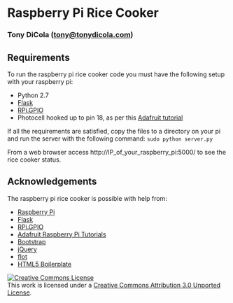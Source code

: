 # Raspberry Pi Rice Cooker
### Tony DiCola (tony@tonydicola.com)

## Requirements

To run the raspberry pi rice cooker code you must have the following setup with your raspberry pi:
* Python 2.7
* [Flask](http://flask.pocoo.org/)
* [RPi.GPIO](https://pypi.python.org/pypi/RPi.GPIO)
* Photocell hooked up to pin 18, as per this [Adafruit tutorial](http://learn.adafruit.com/basic-resistor-sensor-reading-on-raspberry-pi/overview)

If all the requirements are satisfied, copy the files to a directory on your pi and run the server with the following command:
`sudo python server.py`

From a web browser access http://IP_of_your_raspberry_pi:5000/ to see the rice cooker status.

## Acknowledgements

The raspberry pi rice cooker is possible with help from:
* [Raspberry Pi](http://www.raspberrypi.org/)
* [Flask](http://flask.pocoo.org/)
* [RPi.GPIO](https://pypi.python.org/pypi/RPi.GPIO)
* [Adafruit Raspberry Pi Tutorials](http://learn.adafruit.com/category/raspberry-pi)
* [Bootstrap](http://getbootstrap.com/)
* [jQuery](http://jquery.com/)
* [flot](http://www.flotcharts.org/)
* [HTML5 Boilerplate](http://html5boilerplate.com/)

<a rel="license" href="http://creativecommons.org/licenses/by/3.0/deed.en_US"><img alt="Creative Commons License" style="border-width:0" src="http://i.creativecommons.org/l/by/3.0/88x31.png" /></a><br />This work is licensed under a <a rel="license" href="http://creativecommons.org/licenses/by/3.0/deed.en_US">Creative Commons Attribution 3.0 Unported License</a>.
